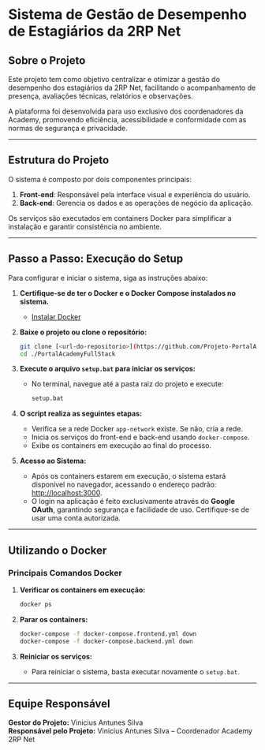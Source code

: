 # Sistema de Gestão de Desempenho de Estagiários da 2RP Net

## Sobre o Projeto

Este projeto tem como objetivo centralizar e otimizar a gestão do desempenho dos estagiários da 2RP Net, facilitando o acompanhamento de presença, avaliações técnicas, relatórios e observações.  

A plataforma foi desenvolvida para uso exclusivo dos coordenadores da Academy, promovendo eficiência, acessibilidade e conformidade com as normas de segurança e privacidade.

---

## Estrutura do Projeto

O sistema é composto por dois componentes principais:

1. **Front-end**: Responsável pela interface visual e experiência do usuário.  
2. **Back-end**: Gerencia os dados e as operações de negócio da aplicação.

Os serviços são executados em containers Docker para simplificar a instalação e garantir consistência no ambiente.

---

## Passo a Passo: Execução do Setup

Para configurar e iniciar o sistema, siga as instruções abaixo:

1. **Certifique-se de ter o Docker e o Docker Compose instalados no sistema.**
   - [Instalar Docker](https://docs.docker.com/get-docker/)

2. **Baixe o projeto ou clone o repositório:**
   ```bash
   git clone [<url-do-repositorio>](https://github.com/Projeto-PortalAcademy/PortalAcademyFullStack.git)
   cd ./PortalAcademyFullStack
   ```

3. **Execute o arquivo `setup.bat` para iniciar os serviços:**
   - No terminal, navegue até a pasta raiz do projeto e execute:
     ```cmd
     setup.bat
     ```

4. **O script realiza as seguintes etapas:**
   - Verifica se a rede Docker `app-network` existe. Se não, cria a rede.
   - Inicia os serviços do front-end e back-end usando `docker-compose`.
   - Exibe os containers em execução ao final do processo.

5. **Acesso ao Sistema:**
   - Após os containers estarem em execução, o sistema estará disponível no navegador, acessando o endereço padrão: [http://localhost:3000](http://localhost:3000).
   - O login na aplicação é feito exclusivamente através do **Google OAuth**, garantindo segurança e facilidade de uso. Certifique-se de usar uma conta autorizada.

---

## Utilizando o Docker

### Principais Comandos Docker

1. **Verificar os containers em execução:**
   ```bash
   docker ps
   ```

2. **Parar os containers:**
   ```bash
   docker-compose -f docker-compose.frontend.yml down
   docker-compose -f docker-compose.backend.yml down
   ```

3. **Reiniciar os serviços:**
   - Para reiniciar o sistema, basta executar novamente o `setup.bat`.

---

## Equipe Responsável

**Gestor do Projeto:** Vinicius Antunes Silva  
**Responsável pelo Projeto:** Vinicius Antunes Silva – Coordenador Academy 2RP Net
